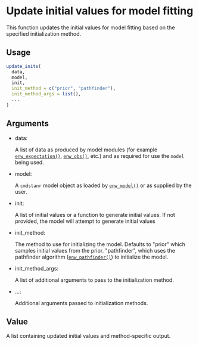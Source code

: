 # Update initial values for model fitting

This function updates the initial values for model fitting based on the
specified initialization method.

## Usage

``` r
update_inits(
  data,
  model,
  init,
  init_method = c("prior", "pathfinder"),
  init_method_args = list(),
  ...
)
```

## Arguments

- data:

  A list of data as produced by model modules (for example
  [`enw_expectation()`](https://package.epinowcast.org/dev/reference/enw_expectation.md),
  [`enw_obs()`](https://package.epinowcast.org/dev/reference/enw_obs.md),
  etc.) and as required for use the `model` being used.

- model:

  A `cmdstanr` model object as loaded by
  [`enw_model()`](https://package.epinowcast.org/dev/reference/enw_model.md)
  or as supplied by the user.

- init:

  A list of initial values or a function to generate initial values. If
  not provided, the model will attempt to generate initial values

- init_method:

  The method to use for initializing the model. Defaults to "prior"
  which samples initial values from the prior. "pathfinder", which uses
  the pathfinder algorithm
  ([`enw_pathfinder()`](https://package.epinowcast.org/dev/reference/enw_pathfinder.md))
  to initialize the model.

- init_method_args:

  A list of additional arguments to pass to the initialization method.

- ...:

  Additional arguments passed to initialization methods.

## Value

A list containing updated initial values and method-specific output.
